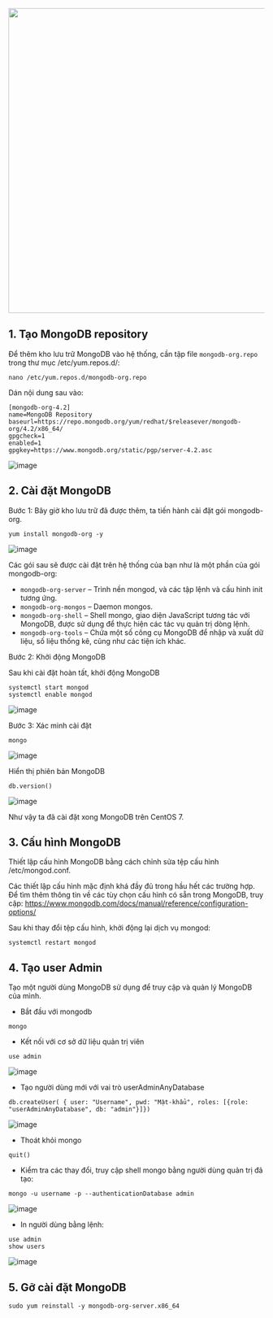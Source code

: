 <p align="center">
  <img src="https://user-images.githubusercontent.com/111716161/190937247-23f326fd-0703-42c8-a0db-aa857c66bc95.png" width="600"/>
</p>

## 1. Tạo MongoDB repository

Để thêm kho lưu trữ MongoDB vào hệ thống, cần tập file `mongodb-org.repo` trong thư mục /etc/yum.repos.d/:

```
nano /etc/yum.repos.d/mongodb-org.repo
```

Dán nội dung sau vào:

```
[mongodb-org-4.2]
name=MongoDB Repository
baseurl=https://repo.mongodb.org/yum/redhat/$releasever/mongodb-org/4.2/x86_64/
gpgcheck=1
enabled=1
gpgkey=https://www.mongodb.org/static/pgp/server-4.2.asc
```

![image](https://user-images.githubusercontent.com/111716161/190556034-fdd9bf16-809a-425f-b35d-aac5a445442a.png)

## 2. Cài đặt MongoDB

Bước 1: Bây giờ kho lưu trữ đã được thêm, ta tiến hành cài đặt gói mongodb-org.

```
yum install mongodb-org -y
```

![image](https://user-images.githubusercontent.com/111716161/190556164-174cd14a-d94b-4b25-87ea-0253bd39a4da.png)

Các gói sau sẽ được cài đặt trên hệ thống của bạn như là một phần của gói mongodb-org:

- `mongodb-org-server` – Trình nền mongod, và các tập lệnh và cấu hình init tương ứng.
- `mongodb-org-mongos` – Daemon mongos.
- `mongodb-org-shell` – Shell mongo, giao diện JavaScript tương tác với MongoDB, được sử dụng để thực hiện các tác vụ quản trị dòng lệnh.
- `mongodb-org-tools` – Chứa một số công cụ MongoDB để nhập và xuất dữ liệu, số liệu thống kê, cũng như các tiện ích khác.

Bước 2: Khởi động MongoDB

Sau khi cài đặt hoàn tất, khởi động MongoDB

```
systemctl start mongod
systemctl enable mongod
```

![image](https://user-images.githubusercontent.com/111716161/190556237-2920fb12-e5ab-4b56-9b75-cb5ee99e2c3f.png)

Bước 3: Xác minh cài đặt 

```
mongo
```

![image](https://user-images.githubusercontent.com/111716161/190556308-c11c883b-8885-4313-ad25-5cde99865f06.png)

Hiển thị phiên bản MongoDB

```
db.version()
```

![image](https://user-images.githubusercontent.com/111716161/190556338-89b587d4-31dd-4ca7-be2f-ccb3d1499275.png)

Như vậy ta đã cài đặt xong MongoDB trên CentOS 7.

## 3. Cấu hình MongoDB

Thiết lập cấu hình MongoDB bằng cách chỉnh sửa tệp cấu hình /etc/mongod.conf.

Các thiết lập cấu hình mặc định khá đầy đủ trong hầu hết các trường hợp. Để tìm thêm thông tin về các tùy chọn cấu hình có sẵn trong MongoDB, truy cập: https://www.mongodb.com/docs/manual/reference/configuration-options/

Sau khi thay đổi tệp cấu hình, khởi động lại dịch vụ mongod:

```
systemctl restart mongod
```

## 4. Tạo user Admin

Tạo một người dùng MongoDB sử dụng để truy cập và quản lý MongoDB của mình.

- Bắt đầu với mongodb

```
mongo
```

- Kết nối với cơ sở dữ liệu quản trị viên

```
use admin
```

![image](https://user-images.githubusercontent.com/111716161/190556436-e2048caf-b34f-4959-9224-5738363f9d43.png)

- Tạo người dùng mới với vai trò userAdminAnyDatabase

```
db.createUser( { user: "Username", pwd: "Mật-khẩu", roles: [{role: "userAdminAnyDatabase", db: "admin"}]})
```

![image](https://user-images.githubusercontent.com/111716161/190556877-93f3b402-8754-4b3e-84e3-d31886037b23.png)

- Thoát khỏi mongo

```
quit()
```

- Kiểm tra các thay đổi, truy cập shell mongo bằng người dùng quản trị đã tạo:

```
mongo -u username -p --authenticationDatabase admin
```

![image](https://user-images.githubusercontent.com/111716161/190556991-058eebb1-6c7f-4bd6-b1c9-002421117005.png)

- In người dùng bằng lệnh: 

```
use admin
show users
```

![image](https://user-images.githubusercontent.com/111716161/190557065-85fc43bf-ad6b-41bb-a7b0-d91287636816.png)

## 5. Gỡ cài đặt MongoDB

```
sudo yum reinstall -y mongodb-org-server.x86_64
```
